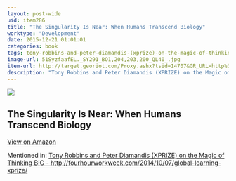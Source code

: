 ```yaml
---
layout: post-wide
uid: item286
title: "The Singularity Is Near: When Humans Transcend Biology"
worktype: "Development"
date: 2015-12-21 01:01:01
categories: book
tags: tony-robbins-and-peter-diamandis-(xprize)-on-the-magic-of-thinking-big--http://fourhourworkweek.com/2014/10/07/global-learning-xprize/
image-url: 51SyzfaafEL._SY291_BO1,204,203,200_QL40_.jpg
item-url: http://target.georiot.com/Proxy.ashx?tsid=14707&GR_URL=http%3A%2F%2Fwww.amazon.com%2FSingularity-Near-Humans-Transcend-Biology%2Fdp%2F0143037889
description: "Tony Robbins and Peter Diamandis (XPRIZE) on the Magic of Thinking BIG - http://fourhourworkweek.com/2014/10/07/global-learning-xprize/"
---
```

<a href="http://target.georiot.com/Proxy.ashx?tsid=14707&GR_URL=http%3A%2F%2Fwww.amazon.com%2FSingularity-Near-Humans-Transcend-Biology%2Fdp%2F0143037889" target="blank"><img src="../../../../img/thumbs/51SyzfaafEL._SY291_BO1,204,203,200_QL40_.jpg" class="prod-img"></a>
<h2>The Singularity Is Near: When Humans Transcend Biology</h2>
<p><a class="btn btn-primary" href="http://target.georiot.com/Proxy.ashx?tsid=14707&GR_URL=http%3A%2F%2Fwww.amazon.com%2FSingularity-Near-Humans-Transcend-Biology%2Fdp%2F0143037889" target="blank">View on Amazon</a><p>
<p>Mentioned in: <a href="http://fourhourworkweek.com/2014/10/07/global-learning-xprize/" target="blank">Tony Robbins and Peter Diamandis (XPRIZE) on the Magic of Thinking BIG - http://fourhourworkweek.com/2014/10/07/global-learning-xprize/</a></p>
